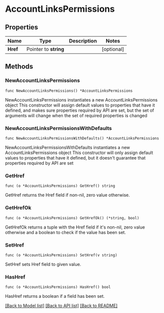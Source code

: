 # AccountLinksPermissions

## Properties

Name | Type | Description | Notes
------------ | ------------- | ------------- | -------------
**Href** | Pointer to **string** |  | [optional] 

## Methods

### NewAccountLinksPermissions

`func NewAccountLinksPermissions() *AccountLinksPermissions`

NewAccountLinksPermissions instantiates a new AccountLinksPermissions object
This constructor will assign default values to properties that have it defined,
and makes sure properties required by API are set, but the set of arguments
will change when the set of required properties is changed

### NewAccountLinksPermissionsWithDefaults

`func NewAccountLinksPermissionsWithDefaults() *AccountLinksPermissions`

NewAccountLinksPermissionsWithDefaults instantiates a new AccountLinksPermissions object
This constructor will only assign default values to properties that have it defined,
but it doesn't guarantee that properties required by API are set

### GetHref

`func (o *AccountLinksPermissions) GetHref() string`

GetHref returns the Href field if non-nil, zero value otherwise.

### GetHrefOk

`func (o *AccountLinksPermissions) GetHrefOk() (*string, bool)`

GetHrefOk returns a tuple with the Href field if it's non-nil, zero value otherwise
and a boolean to check if the value has been set.

### SetHref

`func (o *AccountLinksPermissions) SetHref(v string)`

SetHref sets Href field to given value.

### HasHref

`func (o *AccountLinksPermissions) HasHref() bool`

HasHref returns a boolean if a field has been set.


[[Back to Model list]](../README.md#documentation-for-models) [[Back to API list]](../README.md#documentation-for-api-endpoints) [[Back to README]](../README.md)


